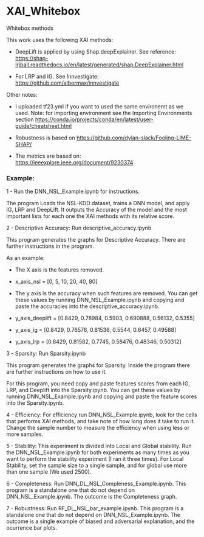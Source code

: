 # XAI_Whitebox
Whitebox methods


This work uses the following XAI methods:

- DeepLift is applied by using Shap.deepExplainer. See reference: https://shap-lrjball.readthedocs.io/en/latest/generated/shap.DeepExplainer.html

- For LRP and IG. See Innvestigate: https://github.com/albermax/innvestigate

Other notes:

- I uploaded tf23.yml if you want to used the same environemt as we used. 
Note: for importing environment see the Importing Environments section https://conda.io/projects/conda/en/latest/user-guide/cheatsheet.html 


- Robustness is based on https://github.com/dylan-slack/Fooling-LIME-SHAP/

- The metrics are based on: https://ieeexplore.ieee.org/document/9230374


### Example: 

1 - Run the DNN_NSL_Example.ipynb for instructions.

  The program Loads the NSL-KDD dataset, trains a DNN model, and apply IG, LRP and DeepLift. It outputs the Accuracy of the model and the most important lists for each one the XAI methods with its relative score.

2 - Descriptive Accuracy: Run descriptive_accuracy.ipynb

  This program generates the graphs for Descriptive Accuracy. There are further instructions in the program.
  
  As an example: 
  
  - The X axis is the features removed.
  
  - x_axis_nsl = [0, 5, 10, 20, 40, 80] 
  
  - The y axis is the accuracy when such features are removed. You can get these values by running DNN_NSL_Example.ipynb and copying and paste the accuracies into the  descriptive_accuracy.ipynb.
  
  - y_axis_deeplift = [0.8429,	0.78984,	0.5903,	0.690888,	0.56132,	0.5355]
  
  - y_axis_ig = [0.8429,	0.76576,	0.81536,	0.5544,	0.6457,	0.49588]
  
  - y_axis_lrp = [0.8429,	0.81582,	0.7745,	0.58476,	0.48346,	0.50312]

3 - Sparsity: Run Sparsity.ipynb

This program generates the graphs for Sparsity. Inside the program there are further instructions on how to use it.

For this program, you need copy and paste features scores from each IG, LRP, and Deeplift into the Sparsity.ipynb. You can get these values by running DNN_NSL_Example.ipynb and copying and paste the feature scores into the Sparsity.ipynb.

4 - Efficiency: For efficiency run DNN_NSL_Example.ipynb, look for the cells that performs XAI methods, and take note of how long does it take to run it. Change the sample number to measure the efficiency when using less or more samples.

5 - Stability: This experiment is divided into Local and Global stability. Run the DNN_NSL_Example.ipynb for both experiments as many times as you want to perform the stability experiment (I ran it three times). For Local Stability, set the sample size to a single sample, and for global use more than one sample (We used 2500). 

6 - Completeness: Run DNN_DL_NSL_Compleness_Example.ipynb. This program is a standalone one that do not depend on DNN_NSL_Example.ipynb. The outcome is the Completeness graph.

7 - Robustness: Run RF_DL_NSL_bar_example.ipynb. This program is a standalone one that do not depend on DNN_NSL_Example.ipynb. The outcome is a single example of biased and adversarial explanation, and the ocurrence bar plots.




